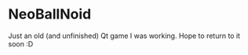 NeoBallNoid
===========

Just an old (and unfinished) Qt game I was working. Hope to return to it soon :D

